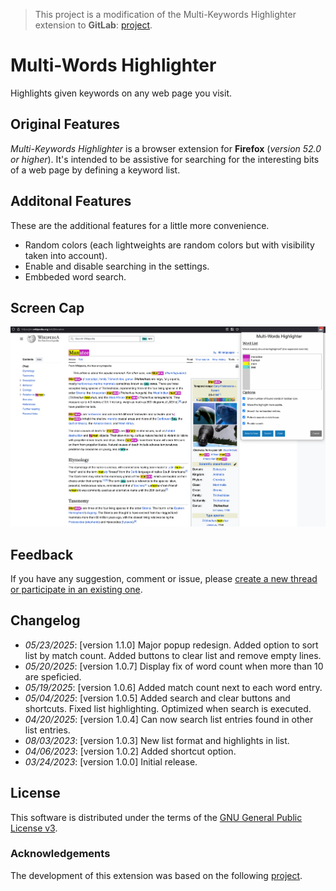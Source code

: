 > This project is a modification of the Multi-Keywords Highlighter extension to **GitLab**: [project](https://github.com/ivanruvalcaba/multi-keywords-highlighter).

# Multi-Words Highlighter

Highlights given keywords on any web page you visit.

## Original Features
*Multi-Keywords Highlighter* is a browser extension for **Firefox** (*version 52.0 or higher*). It's intended to be assistive for searching for the interesting bits of a web page by defining a keyword list.

## Additonal Features
These are the additional features for a little more convenience.
- Random colors (each lightweights are random colors but with visibility taken into account).
- Enable and disable searching in the settings.
- Embbeded word search.

## Screen Cap
![](doc/img/capturev105.png)

## Feedback
If you have any suggestion, comment or issue, please [create a new thread or participate in an existing one](https://github.com/ncrouzier/multi-search-highlighter/issues).

## Changelog

- *05/23/2025*: [version 1.1.0] Major popup redesign. Added option to sort list by match count. Added buttons to clear list and remove empty lines. 
- *05/20/2025*: [version 1.0.7] Display fix of word count when more than 10 are speficied.
- *05/19/2025*: [version 1.0.6] Added match count next to each word entry.
- *05/04/2025*: [version 1.0.5] Added search and clear buttons and shortcuts. Fixed list highlighting. Optimized when search is executed.
- *04/20/2025*: [version 1.0.4] Can now search list entries found in other list entries.
- *08/03/2023*: [version 1.0.3] New list format and highlights in list.
- *04/06/2023*: [version 1.0.2] Added shortcut option.
- *03/24/2023*: [version 1.0.0] Initial release.

## License

This software is distributed under the terms of the [GNU General Public License v3](https://www.gnu.org/licenses/gpl-3.0.en.html).

### Acknowledgements

The development of this extension was based on the following [project](https://github.com/wrzlbrmft/chrome-keywords-highlighter).
